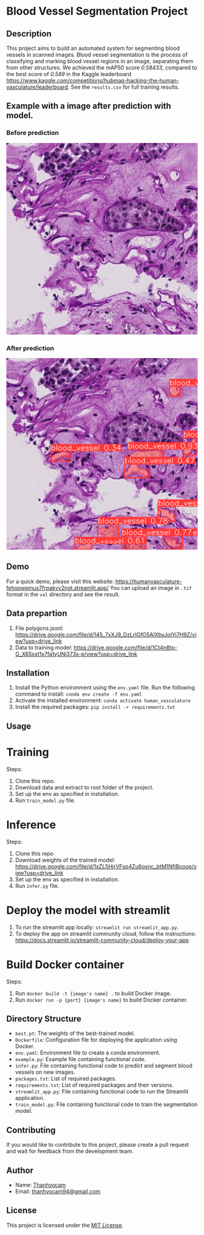 # Blood Vessel Segmentation Project

## Description
This project aims to build an automated system for segmenting blood vessels in scanned images. Blood vessel segmentation is the process of classifying and marking blood vessel regions in an image, separating them from other structures. We achieved the mAP50 score *0.58433*, compared to the best score of *0.589* in the Kaggle leaderboard https://www.kaggle.com/competitions/hubmap-hacking-the-human-vasculature/leaderboard. See the `results.csv` for full training results. 

## Example with a image after prediction with model.
### Before prediction
![Before predict](before_pred.png)

### After prediction
![After predict](after_pred.png)

## Demo
For a quick demo, please visit this website: https://humanvasculature-fehopwpmus7frpakvv2ngt.streamlit.app/
You can upload an image in `.tif` format in the `val` directory and see the result.

## Data prepartion
1. File polygons.jsonl: https://drive.google.com/file/d/145_7xXJ9_DzLrIGfO5AIXbyJoIYi7H9Z/view?usp=drive_link
2. Data to training model: https://drive.google.com/file/d/1Ct4n8tp-G_X65xxt1x7fa1yUNj373s-p/view?usp=drive_link

## Installation
1. Install the Python environment using the `env.yaml` file. Run the following command to install: `conda env create -f env.yaml`
2. Activate the installed environment: `conda activate human_vasculature`
3. Install the required packages: `pip install -r requirements.txt`

## Usage
# Training
Steps:
1. Clone this repo.
2. Download data and extract to root folder of the project.
3. Set up the env as specified in installation.
4. Run `train_model.py` file.

# Inference
Steps:
1. Clone this repo
2. Download weights of the trained model: https://drive.google.com/file/d/1xZL5HjrVFsp4Zu6osnc_btM1NfiBcoop/view?usp=drive_link
3. Set up the env as specified in installation.
4. Run `infer.py` file.

# Deploy the model with streamlit
1. To run the streamlit app locally: `streamlit run streamlit_app.py`.
2. To deploy the app on streamlit community cloud, follow the instructions: https://docs.streamlit.io/streamlit-community-cloud/deploy-your-app

# Build Docker container
Steps: 
1. Run `docker build -t {image's name} .` to build Docker image.
2. Run `docker run -p {port} {image's name}` to build Docker container.


## Directory Structure
- `best.pt`: The weights of the best-trained model.
- `Dockerfile`: Configuration file for deploying the application using Docker.
- `env.yaml`: Environment file to create a conda environment.
- `example.py`: Example file containing functional code.
- `infer.py`: File containing functional code to predict and segment blood vessels on new images.
- `packages.txt`: List of required packages.
- `requirements.txt`: List of required packages and their versions.
- `streamlit_app.py`: File containing functional code to run the Streamlit application.
- `train_model.py`: File containing functional code to train the segmentation model.

## Contributing
If you would like to contribute to this project, please create a pull request and wait for feedback from the development team.

## Author
- Name: [Thanhvocam](https://github.com/thanhvocam/Human_vasculature.git)
- Email: thanhvocam94@gmail.com

## License
This project is licensed under the [MIT License](https://opensource.org/licenses/MIT).